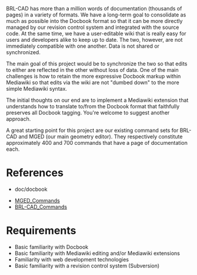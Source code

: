 BRL-CAD has more than a million words of documentation (thousands of
pages) in a variety of formats. We have a long-term goal to consolidate
as much as possible into the Docbook format so that it can be more
directly managed by our revision control system and integrated with the
source code. At the same time, we have a user-editable wiki that is
really easy for users and developers alike to keep up to date. The two,
however, are not immediately compatible with one another. Data is not
shared or synchronized.

The main goal of this project would be to synchronize the two so that
edits to either are reflected in the other without loss of data. One of
the main challenges is how to retain the more expressive Docbook markup
within Mediawiki so that edits via the wiki are not "dumbed down" to the
more simple Mediawiki syntax.

The initial thoughts on our end are to implement a Mediawiki extension
that understands how to translate to/from the Docbook format that
faithfully preserves all Docbook tagging. You're welcome to suggest
another approach.

A great starting point for this project are our existing command sets
for BRL-CAD and MGED (our main geometry editor). They respectively
constitute approximately 400 and 700 commands that have a page of
documentation each.

# References

-   doc/docbook

<!-- -->

-   [MGED_Commands](MGED_Commands.md)
-   [BRL-CAD_Commands](BRL-CAD_Commands)

# Requirements

-   Basic familiarity with Docbook
-   Basic familiarity with Mediawiki editing and/or Mediawiki extensions
-   Familiarity with web development technologies
-   Basic familiarity with a revision control system (Subversion)

